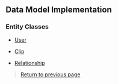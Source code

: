 ## Data Model Implementation

### Entity Classes

* [User](https://github.com/tunefull/tunefull-service/blob/master/src/main/java/edu/cnm/deepdive/tunefull/model/entity/User.java)

* [Clip](https://github.com/tunefull/tunefull-service/blob/master/src/main/java/edu/cnm/deepdive/tunefull/model/entity/Clip.java)

* [Relationship](https://github.com/tunefull/tunefull-service/blob/master/src/main/java/edu/cnm/deepdive/tunefull/model/entity/Relationship.java)



> [Return to previous page](index.md#data)
